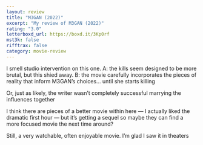 ```yaml
---
layout: review
title: "M3GAN (2022)"
excerpt: "My review of M3GAN (2022)"
rating: "3.0"
letterboxd_url: https://boxd.it/3Kp0rf
mst3k: false
rifftrax: false
category: movie-review
---
```


I smell studio intervention on this one. A: the kills seem designed to be more brutal, but this shied away. B: the movie carefully incorporates the pieces of reality that inform M3GAN’s choices… until she starts killing

Or, just as likely, the writer wasn’t completely successful marrying the influences together

I think there are pieces of a better movie within here — I actually liked the dramatic first hour — but it’s getting a sequel so maybe they can find a more focused movie the next time around?

Still, a very watchable, often enjoyable movie. I’m glad I saw it in theaters
